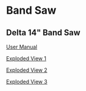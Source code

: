 # Band Saw

## Delta 14" Band Saw

[User Manual](https://drive.google.com/open?id=1LqNlsvvPbQqrMd3ugKFhScJeIZd5FEG_) 

[Exploded View 1](https://drive.google.com/open?id=1-oJRHVriAaK2LjduL3i8dfoxfyrauVfB)

[Exploded View 2](https://drive.google.com/open?id=11REkHqbJuLMSB-En33cVdx3l2LNWUMRn)

[Exploded View 3](https://drive.google.com/file/d/1oClMc76TKTNyxf9Idy_kWOYSXNM8NsBP/view?usp=sharing)


